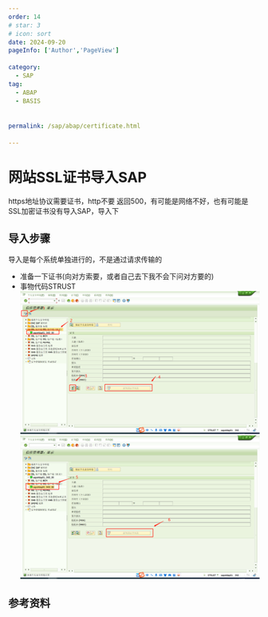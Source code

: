 ```yaml
---
order: 14
# star: 3
# icon: sort
date: 2024-09-20
pageInfo: ['Author','PageView']

category:
  - SAP
tag:
  - ABAP
  - BASIS


permalink: /sap/abap/certificate.html

---
```



# 网站SSL证书导入SAP
<!-- more -->
https地址协议需要证书，http不要
返回500，有可能是网络不好，也有可能是SSL加密证书没有导入SAP，导入下
<!-- <VidStack
  src="../../.vuepress/public/medium/SSL证书导入.mp4"
  poster="https://files.vidstack.io/sprite-fight/poster.webp"
/> -->
## 导入步骤
导入是每个系统单独进行的，不是通过请求传输的
- 准备一下证书(向对方索要，或者自己去下我不会下问对方要的)
- 事物代码STRUST
![alt text](image-9.png)
![alt text](image-10.png)
## 参考资料
